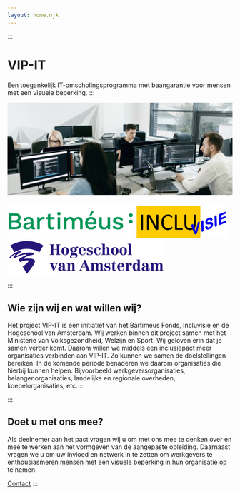 ```yaml
---
layout: home.njk
---
```

:::
# VIP-IT

Een toegankelijk IT-omscholingsprogramma met baangarantie voor mensen met een visuele beperking.
:::

![studenten in een programeer ruimte](images/coding-room.png)

![bartimeus logo](images/bartimeus-groen.png)
![inlcuvisie logo](images/incluvisie.png)
![hogeschool van Amsterdam logo](images/hogeschool-van-amsterdam.png)

:::
## Wie zijn wij en wat willen wij?

Het project VIP-IT is een initiatief van het Bartiméus Fonds, Incluvisie en de Hogeschool van Amsterdam. Wij werken binnen dit project samen met het Ministerie van Volksgezondheid, Welzijn en Sport. Wij geloven erin dat je samen verder komt. Daarom willen we middels een inclusiepact meer organisaties verbinden aan VIP-IT. Zo kunnen we samen de doelstellingen bereiken. In de komende periode benaderen we daarom organisaties die hierbij kunnen helpen. Bijvoorbeeld werkgeversorganisaties, belangenorganisaties, landelijke en regionale overheden, koepelorganisaties, etc.
:::

:::
## Doet u met ons mee?

Als deelnemer aan het pact vragen wij u om met ons mee te denken over en mee te werken aan het vormgeven van de aangepaste opleiding. Daarnaast vragen we u om uw invloed en netwerk in te zetten om werkgevers te enthousiasmeren mensen met een visuele beperking in hun organisatie op te nemen.

[Contact](/contact)
:::
